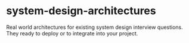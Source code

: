 # system-design-architectures
Real world architectures for existing system design interview questions. They ready to deploy or to integrate into your project.
